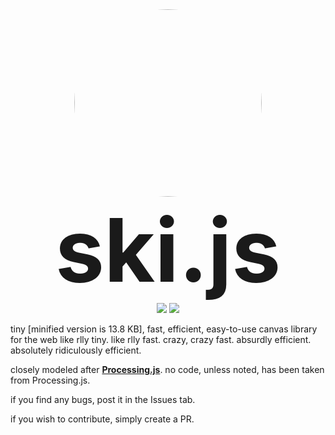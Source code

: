 <div align = "center"><img width = "300" style = "border-radius: 100%;" src = "../logo.jpeg?raw=true"></div>

<center><span style = "font-size: 10em;"><strong>ski.js</strong></span><br> <a href = "https://www.codefactor.io/repository/github/thelegendski/ski.js"><img src = "https://www.codefactor.io/repository/github/thelegendski/ski.js/badge"></a> <a href = "https://www.jsdelivr.com/package/gh/thelegendski/ski.js"><img src = "https://data.jsdelivr.com/v1/package/gh/thelegendski/ski.js/badge"></a></center>

tiny [minified version is 13.8 KB], fast, efficient, easy-to-use canvas library for the web
like rlly tiny. like rlly fast. crazy, crazy fast. absurdly efficient. absolutely ridiculously efficient.

closely modeled after <strong>[Processing.js](https://github.com/processing-js/processing-js)</strong>. no code, unless noted, has been taken from Processing.js.

if you find any bugs, post it in the Issues tab.

if you wish to contribute, simply create a PR.
